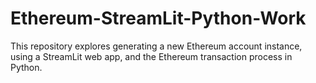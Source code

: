 # Ethereum-StreamLit-Python-Work
This repository explores generating a new Ethereum account instance, using a StreamLit web app, and the Ethereum transaction process in Python. 
